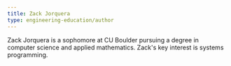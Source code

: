 ```yaml
---
title: Zack Jorquera
type: engineering-education/author
---
```

Zack Jorquera is a sophomore at CU Boulder pursuing a degree in computer science and applied mathematics. Zack's key interest is systems programming.
